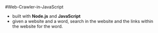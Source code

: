 ﻿#Web-Crawler-in-JavaScript
- built with <b>Node.js</b> and <b>JavaScript</b>
- given a website and a word, search in the website and the links within the website for the word.
